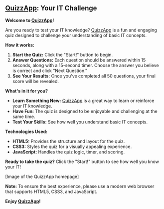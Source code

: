 ## [QuizzApp](http://duvorrichardwinner.me/QuizApp/): Your IT Challenge

**Welcome to [QuizzApp](http://duvorrichardwinner.me/QuizApp/)!**

Are you ready to test your IT knowledge? [QuizzApp](http://duvorrichardwinner.me/QuizApp/) is a fun and engaging quiz designed to challenge your understanding of basic IT concepts.

**How it works:**

1. **Start the Quiz:** Click the "Start!" button to begin.
2. **Answer Questions:** Each question should be answered within 15 seconds, along with a 15-second timer. Choose the answer you believe is correct and click "Next Question."
3. **See Your Results:** Once you've completed all 50 questions, your final score will be revealed.

**What's in it for you?**

* **Learn Something New:** [QuizzApp](http://duvorrichardwinner.me/QuizApp/) is a great way to learn or reinforce your IT knowledge.
* **Have Fun:** The quiz is designed to be enjoyable and challenging at the same time.
* **Test Your Skills:** See how well you understand basic IT concepts.

**Technologies Used:**

* **HTML5:** Provides the structure and layout for the quiz.
* **CSS3:** Styles the quiz for a visually appealing experience.
* **JavaScript:** Handles the quiz logic, timer, and scoring.

**Ready to take the quiz?** Click the "Start!" button to see how well you know your IT!

[Image of the QuizzApp homepage]

**Note:** To ensure the best experience, please use a modern web browser that supports HTML5, CSS3, and JavaScript.

**Enjoy [QuizzApp](http://duvorrichardwinner.me/QuizApp/)!**
